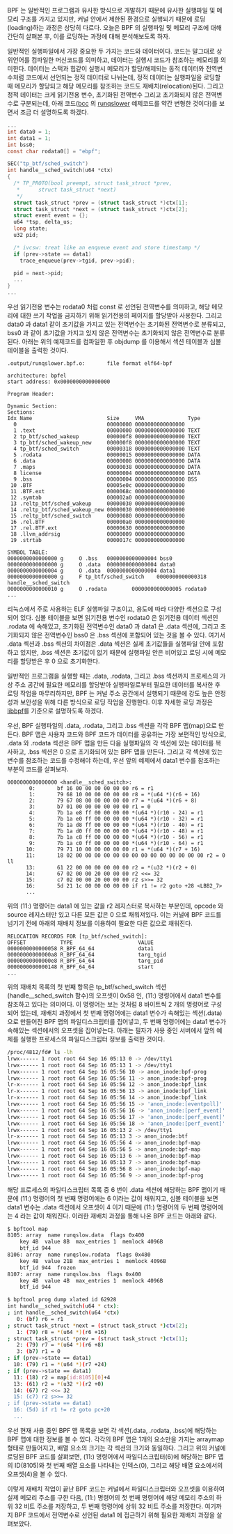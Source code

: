 BPF 는 일반적인 프로그램과 유사한 방식으로 개발하기 때문에 유사한 실행파일 및 메모리 구조를 가지고 있지만, 커널 안에서 제한된 환경으로 실행되기 때문에 로딩(loading)하는 과정은 상당히 다르다. 오늘은 BPF 의 실행파일 및 메모리 구조에 대해 간단히 살펴본 후, 이를 로딩하는 과정에 대해 분석해보도록 하자.

일반적인 실행파일에서 가장 중요한 두 가지는 코드와 데이터이다. 코드는 말그대로 상위언어를 컴파일한 머신코드를 의미하고, 데이터는 실행시 코드가 참조하는 메모리를 의미한다. 데이터는 스택과 힙같이 실행시 메모리가 할당/해제되는 동적 데이터와 전역변수처럼 코드에서 선언되는 정적 데이터로 나뉘는데, 정적 데이터는 실행파일을 로딩할 때 메모리가 할당되고 해당 메모리를 참조하는 코드도 재배치(relocation)된다. 그리고 정적 데이터는 크게 읽기전용 변수, 초기화된 전역변수 그리고 초기화되지 않은 전역변수로 구분되는데, 아래 코드([bcc](https://github.com/iovisor/bcc) 의 [runqslower](https://github.com/iovisor/bcc/blob/master/libbpf-tools/runqslower.bpf.c) 예제코드를 약간 변형한 것이다)를 보면서 조금 더 설명하도록 하겠다.

```c
...
int data0 = 1;
int data1 = 1;
int bss0;
const char rodata0[] = "ebpf";

SEC("tp_btf/sched_switch")
int handle__sched_switch(u64 *ctx)
{
  /* TP_PROTO(bool preempt, struct task_struct *prev,
   *      struct task_struct *next)
   */
  struct task_struct *prev = (struct task_struct *)ctx[1];
  struct task_struct *next = (struct task_struct *)ctx[2];
  struct event event = {};
  u64 *tsp, delta_us;
  long state;
  u32 pid;

  /* ivcsw: treat like an enqueue event and store timestamp */
  if (prev->state == data1)
    trace_enqueue(prev->tgid, prev->pid);

  pid = next->pid;
  ...
}
...
```

우선 읽기전용 변수는 rodata0 처럼 const 로 선언된 전역변수를 의미하고, 해당 메모리에 대한 쓰기 작업을 금지하기 위해 읽기전용의 페이지를 할당받아 사용한다. 그리고 data0 과 data1 같이 초기값을 가지고 있는 전역변수는 초기화된 전역변수로 분류되고, bss0 과 같이 초기값을 가지고 있지 않은 전역변수는 초기화되지 않은 전역변수로 분류된다. 아래는 위의 예제코드를 컴파일한 후 objdump 를 이용해서 섹션 테이블과 심볼 테이블을 출력한 것이다.

```
.output/runqslower.bpf.o:       file format elf64-bpf

architecture: bpfel
start address: 0x0000000000000000

Program Header:

Dynamic Section:
Sections:
Idx Name                        Size     VMA              Type
  0                             00000000 0000000000000000
  1 .text                       00000000 0000000000000000 TEXT
  2 tp_btf/sched_wakeup         000000f8 0000000000000000 TEXT
  3 tp_btf/sched_wakeup_new     000000f8 0000000000000000 TEXT
  4 tp_btf/sched_switch         00000318 0000000000000000 TEXT
  5 .rodata                     00000015 0000000000000000 DATA
  6 .data                       00000008 0000000000000000 DATA
  7 .maps                       00000038 0000000000000000 DATA
  8 license                     00000004 0000000000000000 DATA
  9 .bss                        00000004 0000000000000000 BSS
 10 .BTF                        00005e0c 0000000000000000
 11 .BTF.ext                    0000068c 0000000000000000
 12 .symtab                     000002a0 0000000000000000
 13 .reltp_btf/sched_wakeup     00000030 0000000000000000
 14 .reltp_btf/sched_wakeup_new 00000030 0000000000000000
 15 .reltp_btf/sched_switch     00000080 0000000000000000
 16 .rel.BTF                    000000a0 0000000000000000
 17 .rel.BTF.ext                00000630 0000000000000000
 18 .llvm_addrsig               00000009 0000000000000000
 19 .strtab                     0000017c 0000000000000000

SYMBOL TABLE:
0000000000000000 g     O .bss   0000000000000004 bss0
0000000000000000 g     O .data  0000000000000004 data0
0000000000000004 g     O .data  0000000000000004 data1
0000000000000000 g     F tp_btf/sched_switch    0000000000000318 handle__sched_switch
0000000000000010 g     O .rodata        0000000000000005 rodata0
...
```

리눅스에서 주로 사용하는 ELF 실행파일 구조이고, 용도에 따라 다양한 섹션으로 구성되어 있다. 심볼 테이블을 보면 읽기전용 변수인 rodata0 은 읽기전용 데이터 섹션인 .rodata 에 속해있고, 초기화된 전역변수인 data0 과 data1 은 .data 섹션에, 그리고 초기화되지 않은 전역변수인 bss0 은 .bss 섹션에 포함되어 있는 것을 볼 수 있다. 여기서 .data 섹션과 .bss 섹션의 차이점은 .data 섹션은 실제 초기값들을 실행파일 안에 포함하고 있지만, .bss 섹션은 초기값이 없기 때문에 실행파일 안은 비어있고 로딩 시에 메모리를 할당받은 후 0 으로 초기화한다.

일반적인 프로그램을 실행할 때는 .data, .rodata, 그리고 .bss 섹션까지 프로세스의 가상 주소 공간에 필요한 메모리를 할당받아 실행파일로부터 필요한 데이터를 복사한 후 로딩 작업을 마무리하지만, BPF 는 커널 주소 공간에서 실행되기 때문에 강도 높은 안정성과 보안성을 위해 다른 방식으로 로딩 작업을 진행한다. 이후 자세한 로딩 과정은 [libbpf](https://github.com/torvalds/linux/blob/master/tools/lib/bpf/libbpf.c)를 기준으로 설명하도록 하겠다.

우선, BPF 실행파일의 .data, .rodata, 그리고 .bss 섹션을 각각 BPF 맵(map)으로 만든다. BPF 맵은 사용자 코드와 BPF 코드가 데이터를 공유하는 가장 보편적인 방식으로, .data 와 .rodata 섹션은 BPF 맵을 만든 다음 실행파일의 각 섹션에 있는 데이터를 복사하고, .bss 섹션은 0 으로 초기화되어 있는 BPF 맵을 만든다. 그리고 각 섹션에 있는 변수를 참조하는 코드를 수정해야 하는데, 우선 앞의 예제에서 data1 변수를 참조하는 부분의 코드를 살펴보자.

```
0000000000000000 <handle__sched_switch>:
       0:       bf 16 00 00 00 00 00 00 r6 = r1
       1:       79 68 10 00 00 00 00 00 r8 = *(u64 *)(r6 + 16)
       2:       79 67 08 00 00 00 00 00 r7 = *(u64 *)(r6 + 8)
       3:       b7 01 00 00 00 00 00 00 r1 = 0
       4:       7b 1a e8 ff 00 00 00 00 *(u64 *)(r10 - 24) = r1
       5:       7b 1a e0 ff 00 00 00 00 *(u64 *)(r10 - 32) = r1
       6:       7b 1a d8 ff 00 00 00 00 *(u64 *)(r10 - 40) = r1
       7:       7b 1a d0 ff 00 00 00 00 *(u64 *)(r10 - 48) = r1
       8:       7b 1a c8 ff 00 00 00 00 *(u64 *)(r10 - 56) = r1
       9:       7b 1a c0 ff 00 00 00 00 *(u64 *)(r10 - 64) = r1
      10:       79 71 10 00 00 00 00 00 r1 = *(u64 *)(r7 + 16)
      11:       18 02 00 00 00 00 00 00 00 00 00 00 00 00 00 00 r2 = 0 ll
      13:       61 22 00 00 00 00 00 00 r2 = *(u32 *)(r2 + 0)
      14:       67 02 00 00 20 00 00 00 r2 <<= 32
      15:       c7 02 00 00 20 00 00 00 r2 s>>= 32
      16:       5d 21 1c 00 00 00 00 00 if r1 != r2 goto +28 <LBB2_7>
      ...
```

위의 (11:) 명령어는 data1 에 있는 값을 r2 레지스터로 복사하는 부분인데, opcode 와 source 레지스터만 있고 다른 모든 값은 0 으로 채워져있다. 이는 커널에 BPF 코드를 넘기기 전에 아래의 재배치 정보를 이용하여 필요한 다른 값으로 채워진다.

```
RELOCATION RECORDS FOR [tp_btf/sched_switch]:
OFFSET           TYPE                     VALUE
0000000000000058 R_BPF_64_64              data1
00000000000000a8 R_BPF_64_64              targ_tgid
00000000000000e8 R_BPF_64_64              targ_pid
0000000000000148 R_BPF_64_64              start
...
```

위의 재배치 목록의 첫 번째 항목은 tp_btf/sched_switch 섹션(handle\_\_sched_switch 함수)의 오프셋이 0x58 인, (11:) 명령어에서 data1 변수를 참조하고 있다는 의미이다. 이 명령어는 보는 것처럼 8 바이트씩 2 개의 명령어로 구성되어 있는데, 재배치 과정에서 첫 번째 명령어에는 data1 변수가 속해있는 섹션(.data)으로 만들어진 BPF 맵의 파일디스크립터를 집어넣고, 두 번째 명령어에는 data1 변수가 속해있는 섹션에서의 오프셋을 집어넣는다. 아래는 필자가 사용 중인 서버에서 앞의 예제를 실행한 프로세스의 파일디스크립터 정보를 출력한 것이다.

```bash
/proc/4812/fd# ls -lh
lrwx------ 1 root root 64 Sep 16 05:13 0 -> /dev/tty1
lrwx------ 1 root root 64 Sep 16 05:13 1 -> /dev/tty1
lrwx------ 1 root root 64 Sep 16 05:56 10 -> anon_inode:bpf-prog
lrwx------ 1 root root 64 Sep 16 05:56 11 -> anon_inode:bpf-prog
lr-x------ 1 root root 64 Sep 16 05:56 12 -> anon_inode:bpf_link
lr-x------ 1 root root 64 Sep 16 05:56 13 -> anon_inode:bpf_link
lr-x------ 1 root root 64 Sep 16 05:56 14 -> anon_inode:bpf_link
lrwx------ 1 root root 64 Sep 16 05:56 15 -> 'anon_inode:[eventpoll]'
lrwx------ 1 root root 64 Sep 16 05:56 16 -> 'anon_inode:[perf_event]'
lrwx------ 1 root root 64 Sep 16 05:56 17 -> 'anon_inode:[perf_event]'
lrwx------ 1 root root 64 Sep 16 05:56 18 -> 'anon_inode:[perf_event]'
lrwx------ 1 root root 64 Sep 16 05:13 2 -> /dev/tty1
lr-x------ 1 root root 64 Sep 16 05:13 3 -> anon_inode:btf
lrwx------ 1 root root 64 Sep 16 05:56 4 -> anon_inode:bpf-map
lrwx------ 1 root root 64 Sep 16 05:56 5 -> anon_inode:bpf-map
lrwx------ 1 root root 64 Sep 16 05:13 6 -> anon_inode:bpf-map
lrwx------ 1 root root 64 Sep 16 05:13 7 -> anon_inode:bpf-map
lrwx------ 1 root root 64 Sep 16 05:56 8 -> anon_inode:bpf-map
lrwx------ 1 root root 64 Sep 16 05:56 9 -> anon_inode:bpf-prog
```

해당 프로세스의 파일디스크립터 목록 중 6 번이 .data 섹션에 해당하는 BPF 맵이기 때문에 (11:) 명령어의 첫 번째 명령어에는 6 이라는 값이 채워지고, 심볼 테이블을 보면 data1 변수는 .data 섹션에서 오프셋이 4 이기 때문에 (11:) 명령어의 두 번째 명령어에는 4 라는 값이 채워진다. 이러한 재배치 과정을 통해 나온 BPF 코드는 아래와 같다.

```bash
$ bpftool map
8105: array  name runqslow.data  flags 0x400
	key 4B  value 8B  max_entries 1  memlock 4096B
	btf_id 944
8106: array  name runqslow.rodata  flags 0x480
	key 4B  value 21B  max_entries 1  memlock 4096B
	btf_id 944  frozen
8107: array  name runqslow.bss  flags 0x400
	key 4B  value 4B  max_entries 1  memlock 4096B
	btf_id 944

$ bpftool prog dump xlated id 62928
int handle__sched_switch(u64 * ctx):
; int handle__sched_switch(u64 *ctx)
   0: (bf) r6 = r1
; struct task_struct *next = (struct task_struct *)ctx[2];
   1: (79) r8 = *(u64 *)(r6 +16)
; struct task_struct *prev = (struct task_struct *)ctx[1];
   2: (79) r7 = *(u64 *)(r6 +8)
   3: (b7) r1 = 0
; if (prev->state == data1)
  10: (79) r1 = *(u64 *)(r7 +24)
; if (prev->state == data1)
  11: (18) r2 = map[id:8105][0]+4
  13: (61) r2 = *(u32 *)(r2 +0)
  14: (67) r2 <<= 32
  15: (c7) r2 s>>= 32
; if (prev->state == data1)
  16: (5d) if r1 != r2 goto pc+20
  ...
```

우선 현재 사용 중인 BPF 맵 목록을 보면 각 섹션(.data, .rodata, .bss)에 해당하는 BPF 맵에 대한 정보를 볼 수 있다. 각각의 BPF 맵은 1개의 요소만을 가지는 arraymap 형태로 만들어지고, 배열 요소의 크기는 각 섹션의 크기와 동일하다. 그리고 위의 커널에 로딩된 BPF 코드를 살펴보면, (11:) 명령어에서 파일디스크립터(6)에 해당하는 BPF 맵의 ID(8105)와 첫 번째 배열 요소를 나타내는 인덱스(0), 그리고 해당 배열 요소에서의 오프셋(4)을 볼 수 있다.

이렇게 재배치 작업이 끝난 BPF 코드는 커널에서 파일디스크립터와 오프셋을 이용하여 실제 메모리 주소를 구한 다음, (11:) 명령어의 첫 번째 명령어에 해당 메모리 주소의 하위 32 비트 주소를 저장하고, 두 번째 명령어에 상위 32 비트 주소를 저장한다. 여기까지 BPF 코드에서 전역변수로 선언된 data1 에 접근하기 위해 필요한 재배치 과정을 살펴보았다.
